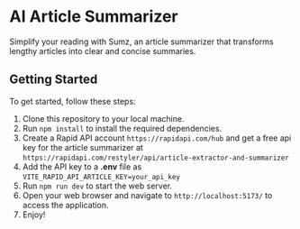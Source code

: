 # AI Article Summarizer

Simplify your reading with Sumz, an article summarizer that transforms lengthy articles into clear and concise summaries.

## Getting Started

To get started, follow these steps:

1. Clone this repository to your local machine.
2. Run `npm install` to install the required dependencies.
3. Create a Rapid API account `https://rapidapi.com/hub` and get a free api key for the article summarizer at `https://rapidapi.com/restyler/api/article-extractor-and-summarizer`
4. Add the API key to a **.env** file as `VITE_RAPID_API_ARTICLE_KEY=your_api_key`
5. Run `npm run dev` to start the web server.
6. Open your web browser and navigate to `http://localhost:5173/` to access the application.
7. Enjoy!

